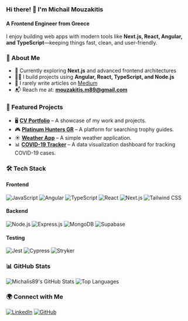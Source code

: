 ### Hi there! 👋 I'm **Michail Mouzakitis**
#### A Frontend Engineer from Greece

I enjoy building web apps with modern tools like **Next.js, React, Angular, and TypeScript**—keeping things fast, clean, and user-friendly.

### 🚀 About Me
- 🌱 Currently exploring **Next.js** and advanced frontend architectures
- 👨‍💻 I build projects using **Angular, React, TypeScript, and Node.js**
- 📝 I rarely write articles on [Medium](https://medium.com/@mouzakitis.m89)
- 📬 Reach me at: **mouzakitis.m89@gmail.com**

### 📌 Featured Projects
- 🖥️ [**CV Portfolio**](https://cv-portoflio.web.app) – A showcase of my work and projects.
- 🎮 [**Platinum Hunters GR**]([https://platinum-hunters-gr.vercel.app](https://github.com/Michalis89/Platinum-Hunters-GR)) – A platform for searching trophy guides.
- ☀️ [**Weather App**](https://github.com/Michalis89/weather-app-js) – A simple weather application.
- 📊 [**COVID-19 Tracker**](https://github.com/Michalis89/covid-19-tracker) – A data visualization dashboard for tracking COVID-19 cases.


### 🛠️ Tech Stack
#### **Frontend**
![JavaScript](https://img.shields.io/badge/JavaScript-F7DF1E?style=flat&logo=javascript&logoColor=black)
![Angular](https://img.shields.io/badge/Angular-DD0031?style=flat&logo=angular&logoColor=white)
![TypeScript](https://img.shields.io/badge/TypeScript-3178C6?style=flat&logo=typescript&logoColor=white)
![React](https://img.shields.io/badge/React-61DAFB?style=flat&logo=react&logoColor=black)
![Next.js](https://img.shields.io/badge/Next.js-000000?style=flat&logo=next.js&logoColor=white)
![Tailwind CSS](https://img.shields.io/badge/TailwindCSS-38B2AC?style=flat&logo=tailwind-css&logoColor=white)

#### **Backend**
![Node.js](https://img.shields.io/badge/Node.js-339933?style=flat&logo=node.js&logoColor=white)
![Express.js](https://img.shields.io/badge/Express.js-000000?style=flat&logo=express&logoColor=white)
![MongoDB](https://img.shields.io/badge/MongoDB-47A248?style=flat&logo=mongodb&logoColor=white)
![Supabase](https://img.shields.io/badge/Supabase-3ECF8E?style=flat&logo=supabase&logoColor=white)

#### **Testing**
![Jest](https://img.shields.io/badge/Jest-C21325?style=flat&logo=jest&logoColor=white)
![Cypress](https://img.shields.io/badge/Cypress-17202C?style=flat&logo=cypress&logoColor=white)
![Stryker](https://img.shields.io/badge/Mutation%20Testing-Stryker-4B0082?logo=stryker)

### 📊 GitHub Stats
![Michalis89's GitHub Stats]()
![Top Languages]()

### 🌍 Connect with Me
[![LinkedIn](https://img.shields.io/badge/LinkedIn-0077B5?style=flat&logo=linkedin&logoColor=white)](https://linkedin.com/in/michalis-mouzakitis)
[![GitHub](https://img.shields.io/badge/GitHub-181717?style=flat&logo=github&logoColor=white)](https://github.com/Michalis89)
